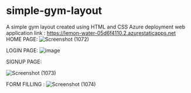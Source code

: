 # simple-gym-layout
A simple gym layout created using HTML and CSS 
Azure deployment web application link : https://lemon-water-05d6f4110.2.azurestaticapps.net
HOME PAGE:
![Screenshot (1072)](https://user-images.githubusercontent.com/99309231/201024008-601e1bb9-560f-44a8-b9a3-d12578a727bb.png)

LOGIN PAGE:
![image](https://user-images.githubusercontent.com/99309231/201024217-62c30d1b-db37-4907-ae8a-d853c8297793.png)

SIGNUP PAGE:

![Screenshot (1073)](https://user-images.githubusercontent.com/99309231/201024293-11f2aba2-26ae-4178-9573-b3a5426caada.png)

FORM FILLING :
![Screenshot (1074)](https://user-images.githubusercontent.com/99309231/201024358-779c314a-c2f8-41f1-b1db-d4677d589532.png)

